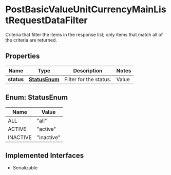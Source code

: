 

# PostBasicValueUnitCurrencyMainListRequestDataFilter

Criteria that filter the items in the response list; only items that match all of the criteria are returned.

## Properties

Name | Type | Description | Notes
------------ | ------------- | ------------- | -------------
**status** | [**StatusEnum**](#StatusEnum) | Filter for the status. | Value | Description | | --- | --- | | all | Show all main currencies. | | active | Show only active main currencies. | | inactive | Show only inactive main currencies. |   |  [optional]



## Enum: StatusEnum

Name | Value
---- | -----
ALL | &quot;all&quot;
ACTIVE | &quot;active&quot;
INACTIVE | &quot;inactive&quot;


## Implemented Interfaces

* Serializable


